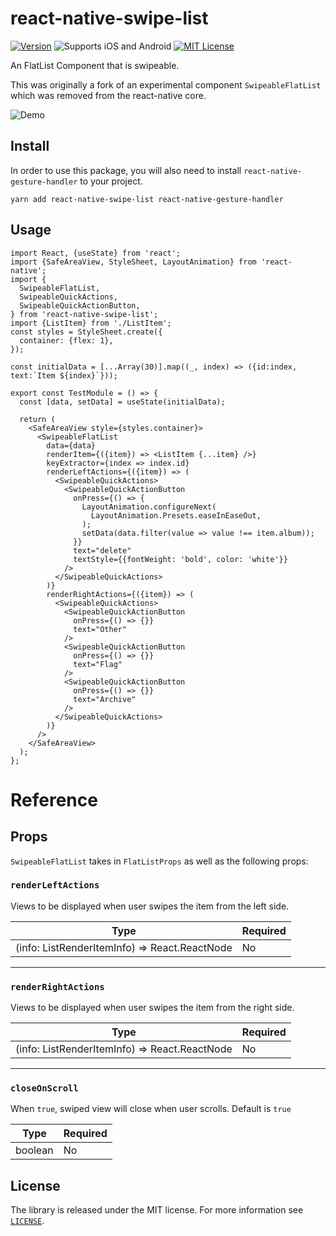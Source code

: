 # react-native-swipe-list

<!--[![Build Status][build-badge]][build]-->
[![Version][version-badge]][package]
![Supports iOS and Android][support-badge]
[![MIT License][license-badge]][license]

An FlatList Component that is swipeable.

This was originally a fork of an experimental component `SwipeableFlatList` which was removed from the react-native core.

![Demo](https://user-images.githubusercontent.com/6936373/74122473-b188b100-4c0e-11ea-9d11-953c822a911f.gif)

## Install

In order to use this package, you will also need to install `react-native-gesture-handler` to your project.

```
yarn add react-native-swipe-list react-native-gesture-handler
```

## Usage

```tsx
import React, {useState} from 'react';
import {SafeAreaView, StyleSheet, LayoutAnimation} from 'react-native';
import {
  SwipeableFlatList,
  SwipeableQuickActions,
  SwipeableQuickActionButton,
} from 'react-native-swipe-list';
import {ListItem} from './ListItem';
const styles = StyleSheet.create({
  container: {flex: 1},
});

const initialData = [...Array(30)].map((_, index) => ({id:index, text:`Item ${index}`}));

export const TestModule = () => {
  const [data, setData] = useState(initialData);

  return (
    <SafeAreaView style={styles.container}>
      <SwipeableFlatList
        data={data}
        renderItem={({item}) => <ListItem {...item} />}
        keyExtractor={index => index.id}
        renderLeftActions={({item}) => (
          <SwipeableQuickActions>
            <SwipeableQuickActionButton
              onPress={() => {
                LayoutAnimation.configureNext(
                  LayoutAnimation.Presets.easeInEaseOut,
                );
                setData(data.filter(value => value !== item.album));
              }}
              text="delete"
              textStyle={{fontWeight: 'bold', color: 'white'}}
            />
          </SwipeableQuickActions>
        )}
        renderRightActions={({item}) => (
          <SwipeableQuickActions>
            <SwipeableQuickActionButton
              onPress={() => {}}
              text="Other"
            />
            <SwipeableQuickActionButton
              onPress={() => {}}
              text="Flag"
            />
            <SwipeableQuickActionButton
              onPress={() => {}}
              text="Archive"
            />
          </SwipeableQuickActions>
        )}
      />
    </SafeAreaView>
  );
};
```

# Reference

## Props

`SwipeableFlatList` takes in `FlatListProps` as well as the following props:

### `renderLeftActions`

Views to be displayed when user swipes the item from the left side.

| Type   | Required |
| ------ | -------- |
| (info: ListRenderItemInfo) => React.ReactNode | No       |

---

### `renderRightActions`

Views to be displayed when user swipes the item from the right side.

| Type   | Required |
| ------ | -------- |
| (info: ListRenderItemInfo) => React.ReactNode | No       |

---

### `closeOnScroll`

When `true`, swiped view will close when user scrolls.
Default is `true`

| Type   | Required |
| ------ | -------- |
| boolean | No       |


## License

The library is released under the MIT license. For more information see [`LICENSE`](/LICENSE).

<!-- [build-badge]: https://img.shields.io/circleci/project/github/Naturalclar/react-native-swipe-list/master.svg?style=flat-square
[build]: https://circleci.com/gh/Naturalclar/react-native-swipe-list -->
[version-badge]: https://img.shields.io/npm/v/Naturalclar/react-native-swipe-list.svg?style=flat-square
[package]: https://www.npmjs.com/package/Naturalclar/react-native-swipe-list
[support-badge]:https://img.shields.io/badge/platforms-ios-lightgrey.svg?style=flat-square
[license-badge]: https://img.shields.io/npm/l/Naturalclar/react-native-swipe-list.svg?style=flat-square
[license]: https://opensource.org/licenses/MIT
[lean-core-badge]: https://img.shields.io/badge/Lean%20Core-Extracted-brightgreen.svg?style=flat-square
[lean-core-issue]: https://github.com/facebook/react-native/issues/23313
